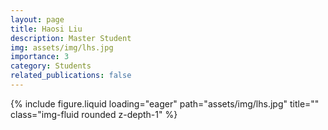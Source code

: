 ```yaml
---
layout: page
title: Haosi Liu
description: Master Student
img: assets/img/lhs.jpg
importance: 3
category: Students
related_publications: false
---
```




<div class="row">
    <div class="col-sm-8 mt-3 mt-md-0">
        <!-- <p>Email: tyz20@m.fudan.edu.cn</p> -->
        <!-- <p>Master Student</p> -->
    </div>
    <div class="col-sm-4 mt-3 mt-md-0">
        {% include figure.liquid loading="eager" path="assets/img/lhs.jpg" title="" class="img-fluid rounded z-depth-1" %}
    </div>
</div>
